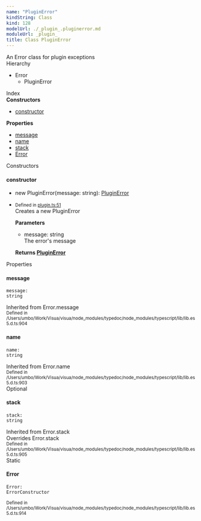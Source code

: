 ```yaml
---
name: "PluginError"
kindString: Class
kind: 128
modelUrl: ./_plugin_.pluginerror.md
moduleUrl: _plugin_
title: Class PluginError
---
```

<section class="tsd-panel tsd-comment">
<div class="pt-1 tsd-comment">
<div markdown="1">
An Error class for plugin exceptions
</div>
</div>
</section>


<section class="pt-2 tsd-panel tsd-hierarchy">
<div class="lead">Hierarchy</div>
<ul class="pl-3 tsd-hierarchy list-style-initial">
<li>
<span class="tsd-signature-type">Error</span>
<ul class="pl-3 tsd-hierarchy list-style-initial">
<li>
<span class="target">PluginError</span>

</li>
</ul>
</li>
</ul>

</section>





<section >
<div class="lead pb-2">Index</div>
<section class="tsd-panel tsd-index-panel">
<div class="tsd-index-content">
<section class="tsd-index-section ">
<strong>Constructors</strong>
<ul>
<li class="tsd-kind-constructor tsd-parent-kind-class"><a href="../_plugin_.pluginerror/#constructor" class="tsd-kind-icon">constructor</a></li>
</ul>
</section>
<section class="tsd-index-section ">
<strong>Properties</strong>
<ul>
<li class="tsd-kind-property tsd-parent-kind-class tsd-is-inherited"><a href="../_plugin_.pluginerror/#message" class="tsd-kind-icon">message</a></li>
<li class="tsd-kind-property tsd-parent-kind-class tsd-is-inherited"><a href="../_plugin_.pluginerror/#name" class="tsd-kind-icon">name</a></li>
<li class="tsd-kind-property tsd-parent-kind-class tsd-is-overwrite tsd-is-inherited"><a href="../_plugin_.pluginerror/#stack" class="tsd-kind-icon">stack</a></li>
<li class="tsd-kind-property tsd-parent-kind-class tsd-is-static"><a href="../_plugin_.pluginerror/#error" class="tsd-kind-icon">Error</a></li>
</ul>
</section>
</div>
</section>
</section>
<section>
<div class="lead">Constructors</div>
<section class="pb-4 pt-2 tsd-kind-constructor tsd-parent-kind-class">
<div class="d-flex flex-row">

<h4 id="constructor">constructor</h4>
</div>

<ul class="tsd-signatures tsd-kind-constructor tsd-parent-kind-class">
<li class="tsd-signature tsd-kind-icon">new <wbr>Plugin<wbr>Error<span class="tsd-signature-symbol">(</span>message<span class="tsd-signature-symbol">: </span><span class="tsd-signature-type">string</span><span class="tsd-signature-symbol">)</span><span class="tsd-signature-symbol">: </span><a href="../_plugin_.pluginerror/" class="tsd-signature-type">PluginError</a></li>
</ul>

<ul class="tsd-descriptions">
<li class="tsd-description">
<aside class="tsd-sources pb-2">
<div class="d-flex flex-column">
<small class="text-muted">Defined in <a href="https://github.com/umbopepato/visua/blob/b2262eb/src/plugin.ts#L51">plugin.ts:51</a></small>
</div>
</aside>
<div class="pt-1 tsd-comment">
<div markdown="1">
Creates a new PluginError
</div>
</div>


<strong>Parameters</strong>
<ul class="pl-3 pb-2 list-style-initial">
<li>
<div class="h6 mb-0">message: <span class="tsd-signature-type">string</span></div>

<div class="pt-1 tsd-comment">
<div markdown="1">
The error's message

</div>
</div>

</li>
</ul>

<strong>Returns <a href="../_plugin_.pluginerror/" class="tsd-signature-type">PluginError</a></strong>


</li>
</ul>

</section>
</section>
<section>
<div class="lead">Properties</div>
<section class="pb-4 pt-2 tsd-kind-property tsd-parent-kind-class tsd-is-inherited">
<div class="d-flex flex-row">

<h4 id="message">message</h4>
</div>

<code class="tsd-signature tsd-kind-icon">message<span class="tsd-signature-symbol">:</span> <span class="tsd-signature-type">string</span></code>

<aside class="tsd-sources pb-2">
<div>Inherited from Error.message</div>
<div class="d-flex flex-column">
<small class="text-muted">Defined in /Users/umbo/Work/Visua/visua/node_modules/typedoc/node_modules/typescript/lib/lib.es5.d.ts:904</small>
</div>
</aside>




</section>
<section class="pb-4 pt-2 tsd-kind-property tsd-parent-kind-class tsd-is-inherited">
<div class="d-flex flex-row">

<h4 id="name">name</h4>
</div>

<code class="tsd-signature tsd-kind-icon">name<span class="tsd-signature-symbol">:</span> <span class="tsd-signature-type">string</span></code>

<aside class="tsd-sources pb-2">
<div>Inherited from Error.name</div>
<div class="d-flex flex-column">
<small class="text-muted">Defined in /Users/umbo/Work/Visua/visua/node_modules/typedoc/node_modules/typescript/lib/lib.es5.d.ts:903</small>
</div>
</aside>




</section>
<section class="pb-4 pt-2 tsd-kind-property tsd-parent-kind-class tsd-is-overwrite tsd-is-inherited">
<div class="d-flex flex-row">
<div class="h4 pr-1"><span class="badge badge-primary">Optional</span></div>
<h4 id="stack">stack</h4>
</div>

<code class="tsd-signature tsd-kind-icon">stack<span class="tsd-signature-symbol">:</span> <span class="tsd-signature-type">string</span></code>

<aside class="tsd-sources pb-2">
<div>Inherited from Error.stack</div>
<div>Overrides Error.stack</div>
<div class="d-flex flex-column">
<small class="text-muted">Defined in /Users/umbo/Work/Visua/visua/node_modules/typedoc/node_modules/typescript/lib/lib.es5.d.ts:905</small>
</div>
</aside>




</section>
<section class="pb-4 pt-2 tsd-kind-property tsd-parent-kind-class tsd-is-static">
<div class="d-flex flex-row">
<div class="h4 pr-1"><span class="badge badge-primary">Static</span></div>
<h4 id="error">Error</h4>
</div>

<code class="tsd-signature tsd-kind-icon">Error<span class="tsd-signature-symbol">:</span> <span class="tsd-signature-type">ErrorConstructor</span></code>

<aside class="tsd-sources pb-2">
<div class="d-flex flex-column">
<small class="text-muted">Defined in /Users/umbo/Work/Visua/visua/node_modules/typedoc/node_modules/typescript/lib/lib.es5.d.ts:914</small>
</div>
</aside>




</section>
</section>
